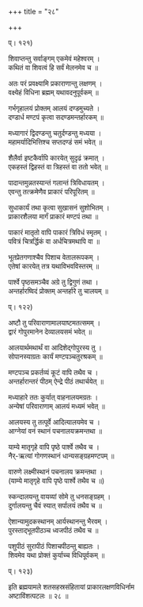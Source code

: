 +++
title = "२८"

+++

  
  
  
प्। १२१)  
  
शिवाप्तन्तु सर्वाङ्गम् एकमेवं महेश्वरम् ।  
कथितं वा शिवत्वं हि सर्वं मेलनमेव च ॥  
  
अतः परं प्रवक्ष्यामि प्रकाराणान्तु लक्षणम् ।  
वक्ष्येहं विधिना ब्रह्मम् यथावदनुपूर्वकम् ॥  
  
गर्भगृहालयं प्रोक्तम् आलयं दण्डमुच्यते ।  
दण्डार्ध मण्टपं कृत्वा सदण्डमन्तर्हारकम् ॥  
  
मध्यागारं द्विदण्डन्तु चतुर्दण्डन्तु मध्यया ।  
महामर्यादिभित्तिश्च सप्तदण्डं समं भवेत् ॥  
  
शैलैर्वा इष्टकैर्वापि कारयेत् सुदृढं क्रमात् ।  
एकहस्तं द्विहस्तं वा त्रिहस्तं वा ततो भवेत् ॥  
  
पादान्तमुन्नतस्यान्तं गलान्तं त्रिविधायतम् ।  
एवन्तु तत्क्रमेणैव प्राकारं परिपूरितम् ॥  
  
सुधाकार्यं तथा कृत्वा सुखासनं सुशोभितम् ।  
प्राकारशैलया मार्गं प्राकारं मण्टपं तथा ॥  
  
पाकारं मातृतो वापि पाकारं त्रिविधं स्मृतम् ।  
पवित्रं चित्रर्द्धिकं वा अर्धचित्रमथापि वा ॥  
  
भूतप्रेतगणाश्चैव पिशाच वेतालरूपकम् ।  
एतेषां कारयेत् तत्र यथाविभवविस्तरम् ॥  
  
पार्श्वे पृष्ठसमञ्चैव अग्रे तु द्विगुणं तथा ।  
अन्तर्हारष्विदं प्रोक्तम् अन्तर्हारे तु चालयम् ॥  
  
प्। १२२)  
  
अष्टौ तु परिवाराणामालयाष्टमतत्समम् ।  
द्वारं गोपुरमानेन देव्यालयसमं भवेत् ॥  
  
आलयार्थमथार्थं वा आदिशेद्गोपुरस्य तु ।  
सोपानस्याग्रतः कार्यं मण्टपञ्चतुरश्रकम् ॥  
  
मण्टपञ्च प्रकर्तव्यं कूटं वापि तथैव च ।  
अन्तर्हारान्तरं पीठम् ऐन्द्रे पीठं तथार्चयेत् ॥  
  
मध्याहारे ततः कुर्यात् वाहनालयमग्रतः ।  
अन्येषां परिवाराणाम् आलयं मध्यमं भवेत् ॥  
  
आलयस्य तु तत्पूर्वे आदित्यालयमेव च ।  
आग्नेयां वनं स्थानं पचनालयक्रमन्तथा ॥  
  
याम्ये मातृगृहे वापि पृष्ठे पार्श्वे तथैव च ।  
नैर्-ऋत्यां गोगणस्थानं धान्यसङ्ग्रहमण्टपम् ॥  
  
वारुणे लक्ष्मीस्थानं पचनालय क्रमन्तथा ।  
(याम्ये मातृगृहे वापि पृष्ठे पार्श्वे तथैव च ॥)  
  
स्कन्दालयन्तु वायव्यां सोमे तु धनसङ्ग्रहम् ।  
दुर्गालयन्तु चैवं स्यात् सर्पालयं तथैव च ॥  
  
ऐशान्यामुदकस्थानम् आर्यस्थानन्तु भैरवम् ।  
पुरस्ताद्भूतपीठञ्च ध्वजपीठं तथैव च ॥  
  
पशुपीठं सुरापीठं पिशाचपीठन्तु बाह्यतः ।  
शिवमेव यथा प्रोक्तं कुर्याच्च विधिपूर्वकम् ॥  
  
प्। १२३)  
  
इति ब्रह्मयामले शतसहस्रसंहितायां प्राकारलक्षणविधिर्नाम   
अष्टाविंशत्पटलः ॥ २८ ॥

